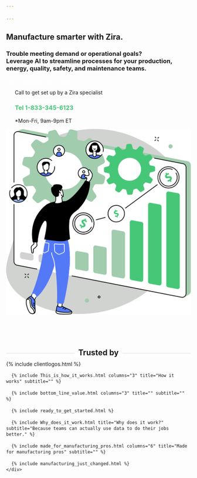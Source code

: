 ```yaml
---

---
```

<div class="uk-section">
  <div class="uk-container">
    <article class="uk-article">
      <div class="uk-container uk-container-medium">
        <div class="uk-child-width-1-2@m uk-grid-match uk-text-left uk-margin-medium-center uk-grid" data-uk-grid="" style="vertical-align: middle;">
          <div class="uk-first-column">
            <div class="uk-text-left">
              <h1>
                Manufacture smarter with Zira.
              </h1>
              <h3>
                Trouble meeting demand or operational goals?<br>
                Leverage AI to streamline processes for your production, energy, quality, safety, and maintenance teams.
              </h3>
              <a style="color:white" class="uk-button uk-button-primary uk-button-large uk-margin-medium-top" href="https://zira.us/contact">Get connected</a>
              <a style="color:white" class="uk-button uk-button-secondary uk-button-large uk-margin-medium-top" href="https://zira.us/docs/getting-started/introduction/">Learn more</a>
              <UL style="list-style-type:none;">
                <li>Call to get set up by a Zira specialist</li>
                <li><h3 style="color:#46c777">Tel 1-833-345-6123</h3></li>
                <li>*Mon-Fri, 9am-9pm ET</li>
              </UL>
            </div>
          </div>
          <div class="uk-text-center">
            <img src="/uploads/zira_frontpage_image.svg">
          </div>
        </div>
        <h2 style="text-align: center; width: 100%;
        border-bottom: 1px solid #dcdcdc;
        line-height: 0.1em;
        margin:100px 0 20px; "><span style="background:#fff;
        padding:0 10px; ">
        Trusted by</span>
        </h2>
      </div>
      {% include clientlogos.html %}

      {% include This_is_how_it_works.html columns="3" title="How it works" subtitle="" %}

      {% include bottom_line_value.html columns="3" title="" subtitle=""  %}

      {% include ready_to_get_started.html %}

      {% include Why_does_it_work.html title="Why does it work?" subtitle="Because teams can actually use data to do their jobs better." %}
  
      {% include made_for_manufacturing_pros.html columns="6" title="Made for manufacturing pros" subtitle="" %}
  
      {% include manufacturing_just_changed.html %}
    </div>
  </div>
</div>
